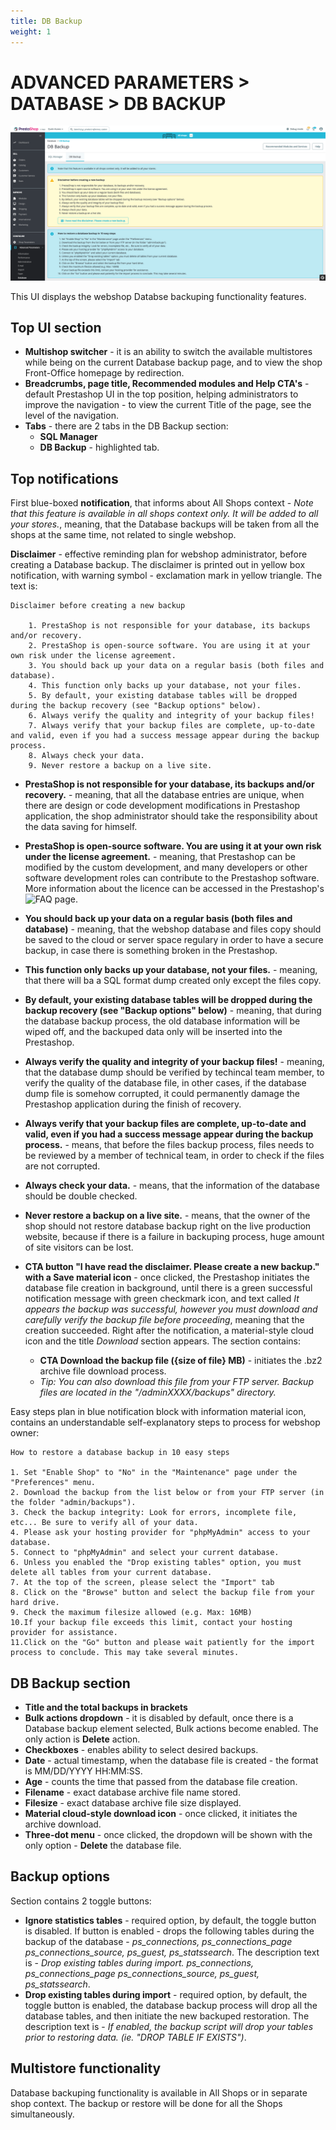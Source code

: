 ```yaml
---
title: DB Backup
weight: 1
---
```


# ADVANCED PARAMETERS > DATABASE > DB BACKUP

![Database Backup UI](static/img/configure-db-backup.png)

This UI displays the webshop Databse backuping functionality features.

## Top UI section

- **Multishop switcher** - it is an ability to switch the available multistores while being on the current Database backup page, and to view the shop Front-Office homepage by redirection.
- **Breadcrumbs, page title, Recommended modules and Help CTA's** - default Prestashop UI in the top position, helping administrators to improve the navigation - to view the current Title of the page, see the level of the navigation.
- **Tabs** - there are 2 tabs in the DB Backup section:
  - **SQL Manager**
  - **DB Backup** - highlighted tab.

## Top notifications

First blue-boxed **notification**, that informs about All Shops context - _Note that this feature is available in all shops context only. It will be added to all your stores._, meaning, that the Database backups will be taken from all the shops at the same time, not related to single webshop. 

**Disclaimer** - effective reminding plan for webshop administrator, before creating a Database backup. The disclaimer is printed out in yellow box notification, with warning symbol - exclamation mark in yellow triangle. The text is:

```
Disclaimer before creating a new backup

    1. PrestaShop is not responsible for your database, its backups and/or recovery.
    2. PrestaShop is open-source software. You are using it at your own risk under the license agreement.
    3. You should back up your data on a regular basis (both files and database).
    4. This function only backs up your database, not your files.
    5. By default, your existing database tables will be dropped during the backup recovery (see "Backup options" below).
    6. Always verify the quality and integrity of your backup files!
    7. Always verify that your backup files are complete, up-to-date and valid, even if you had a success message appear during the backup process.
    8. Always check your data.
    9. Never restore a backup on a live site.
```
- **PrestaShop is not responsible for your database, its backups and/or recovery.** - meaning, that all the database entries are unique, when there are design or code development modifications in Prestashop application, the shop administrator should take the responsibility about the data saving for himself.
- **PrestaShop is open-source software. You are using it at your own risk under the license agreement.** - meaning, that Prestashop can be modified by the custom development, and many developers or other software development roles can contribute to the Prestashop software. More information about the licence can be accessed in the Prestashop's ![FAQ page](https://www.prestashop.com/en/faq).
- **You should back up your data on a regular basis (both files and database)** - meaning, that the webshop database and files copy should be saved to the cloud or server space regulary in order to have a secure backup, in case there is something broken in the Prestashop.
- **This function only backs up your database, not your files.** - meaning, that there will ba a SQL format dump created only except the files copy.
- **By default, your existing database tables will be dropped during the backup recovery (see "Backup options" below)** - meaning, that during the database backup process, the old database information will be wiped off, and the backuped data only will be inserted into the Prestashop.
- **Always verify the quality and integrity of your backup files!** - meaning, that the database dump should be verified by techincal team member, to verify the quality of the database file, in other cases, if the database dump file is somehow corrupted, it could permanently damage the Prestashop application during the finish of recovery.
- **Always verify that your backup files are complete, up-to-date and valid, even if you had a success message appear during the backup process.** - means, that before the files backup process, files needs to be reviewed by a member of technical team, in order to check if the files are not corrupted.
- **Always check your data.** - means, that the information of the database should be double checked.
- **Never restore a backup on a live site.** - means, that the owner of the shop should not restore database backup right on the live production website, because if there is a failure in backuping process, huge amount of site visitors can be lost.

- **CTA button "I have read the disclaimer. Please create a new backup." with a Save material icon** - once clicked, the Prestashop initiates the database file creation in background, until there is a green successful notification message with green checkmark icon, and text called _It appears the backup was successful, however you must download and carefully verify the backup file before proceeding_, meaning that the creation succeeded. Right after the notification, a material-style cloud icon and the title _Download_ section appears. The section contains:
  - **CTA Download the backup file ({size of file} MB)** - initiates the .bz2 archive file download process.
  - _Tip: You can also download this file from your FTP server. Backup files are located in the "/adminXXXX/backups" directory._

Easy steps plan in blue notification block with information material icon, contains an understandable self-explanatory steps to process for webshop owner:

```
How to restore a database backup in 10 easy steps

1. Set "Enable Shop" to "No" in the "Maintenance" page under the "Preferences" menu.
2. Download the backup from the list below or from your FTP server (in the folder "admin/backups").
3. Check the backup integrity: Look for errors, incomplete file, etc... Be sure to verify all of your data.
4. Please ask your hosting provider for "phpMyAdmin" access to your database.
5. Connect to "phpMyAdmin" and select your current database.
6. Unless you enabled the "Drop existing tables" option, you must delete all tables from your current database.
7. At the top of the screen, please select the "Import" tab
8. Click on the "Browse" button and select the backup file from your hard drive.
9. Check the maximum filesize allowed (e.g. Max: 16MB)
10.If your backup file exceeds this limit, contact your hosting provider for assistance.
11.Click on the "Go" button and please wait patiently for the import process to conclude. This may take several minutes. 
```

## DB Backup section

- **Title and the total backups in brackets**
- **Bulk actions dropdown** - it is disabled by default, once there is a Database backup element selected, Bulk actions become enabled. The only action is **Delete** action.
- **Checkboxes** - enables ability to select desired backups.
- **Date** - actual timestamp, when the database file is created - the format is MM/DD/YYYY HH:MM:SS.
- **Age** - counts the time that passed from the database file creation.
- **Filename** - exact database archive file name stored.
- **Filesize** - exact database archive file size displayed.
- **Material cloud-style download icon** - once clicked, it initiates the archive download.
- **Three-dot menu** - once clicked, the dropdown will be shown with the only option - **Delete** the database file.

## Backup options

Section contains 2 toggle buttons:

- **Ignore statistics tables** - required option, by default, the toggle button is disabled. If button is enabled - drops the following tables during the backup of the database - _ps_connections, ps_connections_page ps_connections_source, ps_guest, ps_statssearch_. The description text is - _Drop existing tables during import.
ps_connections, ps_connections_page ps_connections_source, ps_guest, ps_statssearch_.
- **Drop existing tables during import** - required option, by default, the toggle button is enabled, the database backup process will drop all the database tables, and then initiate the new backuped restoration. The description text is - _If enabled, the backup script will drop your tables prior to restoring data. (ie. "DROP TABLE IF EXISTS")_.

## Multistore functionality

Database backuping functionality is available in All Shops or in separate shop context. The backup or restore will be done for all the Shops simultaneously.
